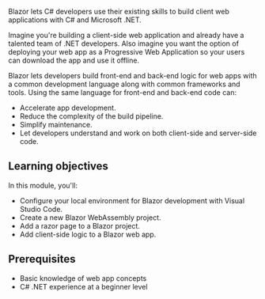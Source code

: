 Blazor lets C# developers use their existing skills to build client web applications with C# and Microsoft .NET.

Imagine you're building a client-side web application and already have a talented team of .NET developers. Also imagine you want the option of deploying your web app as a Progressive Web Application so your users can download the app and use it offline.

Blazor lets developers build front-end and back-end logic for web apps with a common development language along with common frameworks and tools. Using the same language for front-end and back-end code can:

- Accelerate app development.
- Reduce the complexity of the build pipeline.
- Simplify maintenance.
- Let developers understand and work on both client-side and server-side code.

## Learning objectives

In this module, you'll:

- Configure your local environment for Blazor development with Visual Studio Code.
- Create a new Blazor WebAssembly project.
- Add a razor page to a Blazor project.
- Add client-side logic to a Blazor web app.

## Prerequisites

- Basic knowledge of web app concepts
- C# .NET experience at a beginner level
